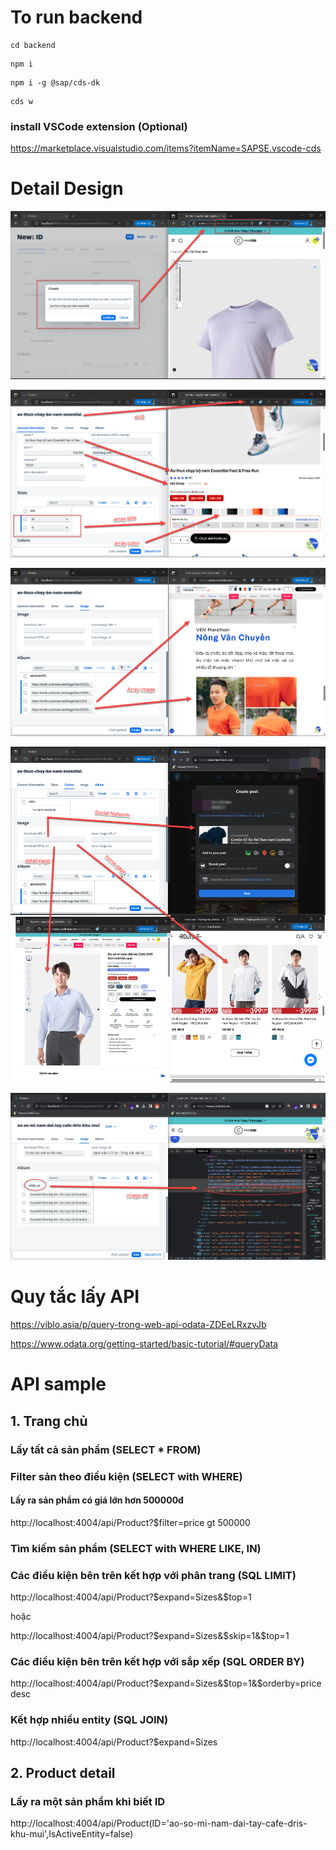 # To run backend

```
cd backend
```

```
npm i
```

```
npm i -g @sap/cds-dk
```

```
cds w
```


### install VSCode extension (Optional)

https://marketplace.visualstudio.com/items?itemName=SAPSE.vscode-cds


# Detail Design


![alt text](https://github.com/Thanh-Bao/clothingShop/blob/main/docs/1.png?raw=true)

![alt text](https://github.com/Thanh-Bao/clothingShop/blob/main/docs/2.png?raw=true)

![alt text](https://github.com/Thanh-Bao/clothingShop/blob/main/docs/4.png?raw=true)

![alt text](https://github.com/Thanh-Bao/clothingShop/blob/main/docs/5.png?raw=true)

![alt text](https://github.com/Thanh-Bao/clothingShop/blob/main/docs/3.png?raw=true)

# Quy tắc lấy API

https://viblo.asia/p/query-trong-web-api-odata-ZDEeLRxzvJb

https://www.odata.org/getting-started/basic-tutorial/#queryData

# API sample

## 1. Trang chủ
### Lấy tất cả sản phẩm (SELECT * FROM)

### Filter sản theo điều kiện (SELECT with WHERE)

#### Lấy ra sản phẩm có giá lớn hơn 500000đ

http://localhost:4004/api/Product?$filter=price gt 500000

### Tìm kiếm sản phẩm (SELECT with WHERE LIKE, IN)



### Các điều kiện bên trên kết hợp với phân trang (SQL LIMIT)

http://localhost:4004/api/Product?$expand=Sizes&$top=1

hoặc

http://localhost:4004/api/Product?$expand=Sizes&$skip=1&$top=1

### Các điều kiện bên trên kết hợp với sắp xếp (SQL ORDER BY)

http://localhost:4004/api/Product?$expand=Sizes&$top=1&$orderby=price desc

### Kết hợp nhiều entity (SQL JOIN)

http://localhost:4004/api/Product?$expand=Sizes

## 2. Product detail

### Lấy ra một sản phẩm khi biết ID 

http://localhost:4004/api/Product(ID='ao-so-mi-nam-dai-tay-cafe-dris-khu-mui',IsActiveEntity=false)








